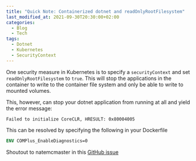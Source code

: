 ```yaml
---
title: "Quick Note: Containerized dotnet and readOnlyRootFilesystem"
last_modified_at: 2021-09-30T20:30:00+02:00
categories:
  - Blog
  - Tech
tags:
  - Dotnet
  - Kubernetes
  - SecurityContext
---
```


One security measure in Kubernetes is to specify a `securityContext` and set `readOnlyRootFilesystem` to `true`.
This will stop the applications in the container to write to the container file system and only be able to write to mounted volumes.

This, however, can stop your dotnet application from running at all and yield the error message:

```log
Failed to initialize CoreCLR, HRESULT: 0x80004005
```

This can be resolved by specifying the following in your Dockerfile

```dockerfile
ENV COMPlus_EnableDiagnostics=0
```

Shoutout to natemcmaster in this [GitHub issue](https://github.com/aspnet/aspnet-docker/issues/331#issuecomment-461857629)
